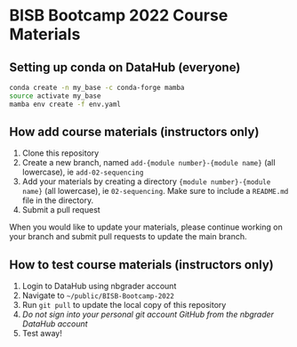 # BISB Bootcamp 2022 Course Materials

## Setting up conda on DataHub (everyone)

```bash
conda create -n my_base -c conda-forge mamba
source activate my_base
mamba env create -f env.yaml
```

## How add course materials (instructors only)

1. Clone this repository
2. Create a new branch, named `add-{module number}-{module name}` (all lowercase), ie `add-02-sequencing`
3. Add your materials by creating a directory  `{module number}-{module name}` (all lowercase), ie `02-sequencing`. Make sure to include a `README.md` file in the directory.
4. Submit a pull request

When you would like to update your materials, please continue working on your branch and submit pull requests to update the main branch.

## How to test course materials (instructors only)

1. Login to DataHub using nbgrader account 
2. Navigate to `~/public/BISB-Bootcamp-2022`
3. Run `git pull` to update the local copy of this repository
4. *Do not sign into your personal git account GitHub from the nbgrader DataHub account*
5. Test away!
